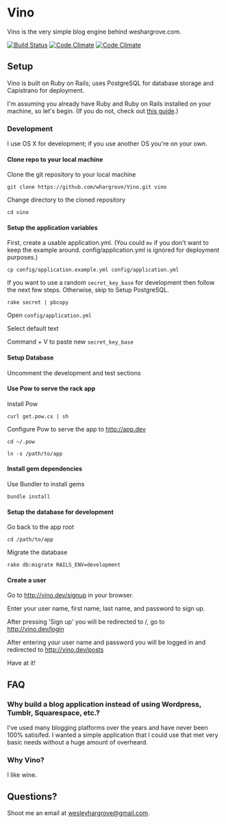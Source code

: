 # Vino

Vino is the very simple blog engine behind weshargrove.com.

[![Build Status](https://travis-ci.org/whargrove/Vino.svg?branch=master)](https://travis-ci.org/whargrove/Vino)
[![Code Climate](https://codeclimate.com/github/whargrove/Vino.png)](https://codeclimate.com/github/whargrove/Vino)
[![Code Climate](https://codeclimate.com/github/whargrove/Vino/coverage.png)](https://codeclimate.com/github/whargrove/Vino)

## Setup

Vino is built on Ruby on Rails; uses PostgreSQL for database storage and Capistrano for deployment.

I'm assuming you already have Ruby and Ruby on Rails installed on your machine, so let's begin. (If you do not, check out [this guide](http://createdbypete.com/articles/ruby-on-rails-development-with-mac-os-x-mountain-lion/).)

### Development

I use OS X for development; if you use another OS you're on your own.

#### Clone repo to your local machine

Clone the git repository to your local machine

`git clone https://github.com/whargrove/Vino.git vino`

Change directory to the cloned repository

`cd vino`

#### Setup the application variables

First, create a usable application.yml. (You could `mv` if you don't want to keep the example around. config/application.yml is ignored for deployment purposes.)

`cp config/application.example.yml config/application.yml`

If you want to use a random `secret_key_base` for development then follow the next few steps. Otherwise, skip to Setup PostgreSQL.

`rake secret | pbcopy`

Open `config/application.yml`

Select default text

Command + V to paste new `secret_key_base`

#### Setup Database

Uncomment the development and test sections

#### Use Pow to serve the rack app

Install Pow

`curl get.pow.cx | sh`

Configure Pow to serve the app to http://app.dev

`cd ~/.pow`

`ln -s /path/to/app`

#### Install gem dependencies

Use Bundler to install gems

`bundle install`

#### Setup the database for development

Go back to the app root

`cd /path/to/app`

Migrate the database

`rake db:migrate RAILS_ENV=development`

#### Create a user

Go to http://vino.dev/signup in your browser.

Enter your user name, first name, last name, and password to sign up.

After pressing 'Sign up' you will be redirected to /, go to http://vino.dev/login

After entering your user name and password you will be logged in and redirected to http://vino.dev/posts

Have at it!

## FAQ

### Why build a blog application instead of using Wordpress, Tumblr, Squarespace, etc.?

I've used many blogging platforms over the years and have never been 100% satisifed. I wanted a simple application that I could use that met very basic needs without a huge amount of overheard.

### Why Vino?

I like wine.

## Questions?

Shoot me an email at wesleyhargrove@gmail.com.
